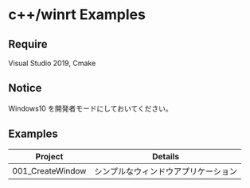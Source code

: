 # c++/winrt Examples

## Require

Visual Studio 2019, Cmake

## Notice

Windows10 を開発者モードにしておいてください。

## Examples

| Project          | Details                              |
| ---------------- | ------------------------------------ |
| 001_CreateWindow | シンプルなウィンドウアプリケーション |